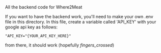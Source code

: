 All the backend code for Where2Meat

If you want to have the backend work, you'll need to make your own .env file in this directory. In this file, create a variable called 'API_KEY' with your google api key as follows:

    "API_KEY="{YOUR_API_KEY_HERE}"

from there, it should work (hopefully *fingers_crossed*)